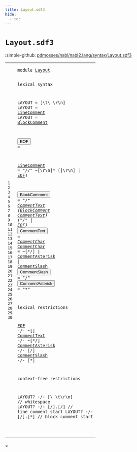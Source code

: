```yaml
---
title: Layout.sdf3
hide:
  - toc
---
```


# `Layout.sdf3`

:simple-github: [pdmosses/nabl/nabl2.lang/syntax/Layout.sdf3]

[pdmosses/nabl/nabl2.lang/syntax/Layout.sdf3]: https://github.com/pdmosses/nabl/blob/master/nabl2.lang/syntax/Layout.sdf3 "The source file on GitHub"

<div class="sdf3"><table class="highlighttable"><tbody><tr><td class="linenos"><div class="linenodiv"><pre><span></span>1
2
3
4
5
6
7
8
9
10
11
12
13
14
15
16
17
18
19
20
21
22
23
24
25
26
27
28
29
30
</pre></div></td>
<td class="code"><pre><code><span class="keyword">module</span> <a href="../NaBL2Lang.sdf3/#Layout_7_3" id="Layout_1_8" title="a definition with a single reference">Layout</a>

<span class="keyword">lexical syntax</span>

  <span class="keyword">LAYOUT</span> = [\t\ \r\n]
  <span class="keyword">LAYOUT</span> = <a href="#LineComment_11_3" id="LineComment_6_12" title="a reference to a single-file definition">LineComment</a>
  <span class="keyword">LAYOUT</span> = <a href="#BlockComment_13_3" id="BlockComment_7_12" title="a reference to a single-file definition">BlockComment</a>

  <button class="modal-open" id="EOF_9_3" title="a definition with multiple references" data-urls="#EOF line 11_45, 13_74, 21_3">EOF</button> =  

  <a href="#LineComment_6_12" id="LineComment_11_3" title="a definition with a single reference">LineComment</a>     = <span class="cons_Lit">"//"</span> ~[\r\n]* ([\r\n] | <a href="#EOF_9_3" id="EOF_11_45" title="a reference to a single-file definition">EOF</a>)

  <button class="modal-open" id="BlockComment_13_3" title="a definition with multiple references" data-urls="#BlockComment line 7_12, 13_39">BlockComment</button>    = <span class="cons_Lit">"/*"</span> <a href="#CommentText_14_3" id="CommentText_13_26" title="a reference to a single-file definition">CommentText</a> (<a href="#BlockComment_13_3" id="BlockComment_13_39" title="a reference to a single-file definition">BlockComment</a> <a href="#CommentText_14_3" id="CommentText_13_52" title="a reference to a single-file definition">CommentText</a>)* (<span class="cons_Lit">"*/"</span> | <a href="#EOF_9_3" id="EOF_13_74" title="a reference to a single-file definition">EOF</a>)
  <button class="modal-open" id="CommentText_14_3" title="a definition with multiple references" data-urls="#CommentText line 13_26, 13_52, 22_3">CommentText</button>     = <a href="#CommentChar_15_3" id="CommentChar_14_21" title="a reference to a single-file definition">CommentChar</a>*
  <a href="#CommentChar_14_21" id="CommentChar_15_3" title="a definition with a single reference">CommentChar</a>     = ~[\*\/] | <a href="#CommentAsterisk_17_3" id="CommentAsterisk_15_31" title="a reference to a single-file definition">CommentAsterisk</a> | <a href="#CommentSlash_16_3" id="CommentSlash_15_49" title="a reference to a single-file definition">CommentSlash</a>
  <button class="modal-open" id="CommentSlash_16_3" title="a definition with multiple references" data-urls="#CommentSlash line 15_49, 24_3">CommentSlash</button>    = <span class="cons_Lit">"/"</span>
  <button class="modal-open" id="CommentAsterisk_17_3" title="a definition with multiple references" data-urls="#CommentAsterisk line 15_31, 23_3">CommentAsterisk</button> = <span class="cons_Lit">"*"</span>

<span class="keyword">lexical restrictions</span>

  <a href="#EOF_9_3" id="EOF_21_3" title="a reference to a single-file definition">EOF</a>             -/- ~[]
  <a href="#CommentText_14_3" id="CommentText_22_3" title="a reference to a single-file definition">CommentText</a>     -/- ~[\*\/]
  <a href="#CommentAsterisk_17_3" id="CommentAsterisk_23_3" title="a reference to a single-file definition">CommentAsterisk</a> -/- [\/]
  <a href="#CommentSlash_16_3" id="CommentSlash_24_3" title="a reference to a single-file definition">CommentSlash</a>    -/- [\*]

<span class="keyword">context-free restrictions</span>

  <span class="keyword">LAYOUT</span>? -/- [\ \t\r\n]   <span class="layout">// whitespace</span>
  <span class="keyword">LAYOUT</span>? -/- [\/].[\/]    <span class="layout">// line comment start</span>
  <span class="keyword">LAYOUT</span>? -/- [\/].[\*]    <span class="layout">// block comment start</span>

</code></pre></td></tr></tbody></table></div>

<div id="modal">
  <div id="modal-content">
    <span id="modal-close">&times;</span>
    <h2 id="modal-h2"></h2>
    <p  id="modal-p"></p>
    <ul id="modal-ul"></ul>
  </div>
</div>
